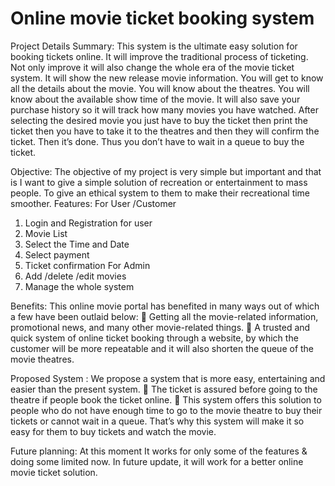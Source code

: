 # Online movie ticket booking system
Project Details
Summary:
This system is the ultimate easy solution for booking tickets online. It will improve the traditional process of ticketing. 
Not only improve it will also change the whole era of the movie ticket system. It will show the new release movie information. 
You will get to know all the details about the movie. You will know about the theatres. You will know about the available show 
time of the movie. It will also save your purchase history so it will track how many movies you have watched. After selecting 
the desired movie you just have to buy the ticket then print the ticket then you have to take it to the theatres and then they 
will confirm the ticket. Then it’s done. Thus you don’t have to wait in a queue to buy the ticket.

Objective:
The objective of my project is very simple but important and that is I want to give a simple solution of recreation or 
entertainment to mass people. To give an ethical system to them to make their recreational time
smoother. Features:
For User /Customer
1. Login and Registration for user
2. Movie List
3. Select the Time and Date
4. Select payment
4. Ticket confirmation
For Admin
1. Add /delete /edit movies
2. Manage the whole system

Benefits:
This online movie portal has benefited in many ways out of which a few have been outlaid below:
 Getting all the movie-related information, promotional news, and many other movie-related things. 
 A trusted and quick system of online ticket booking through a website, by which the customer will be more
repeatable and it will also shorten the queue of the movie theatres. 

Proposed System :
We propose a system that is more easy, entertaining and easier than the present system. 
 The ticket is assured before going to the theatre if people book the ticket online.
 This system offers this solution to people who do not have enough time to go to the 
movie theatre to buy their tickets or cannot wait in a queue. That’s why this system will
make it so easy for them to buy tickets and watch the movie. 

Future planning:
At this moment
It works for only some of the features & doing some limited
now. In future update, it will work for a better online movie
ticket solution.
